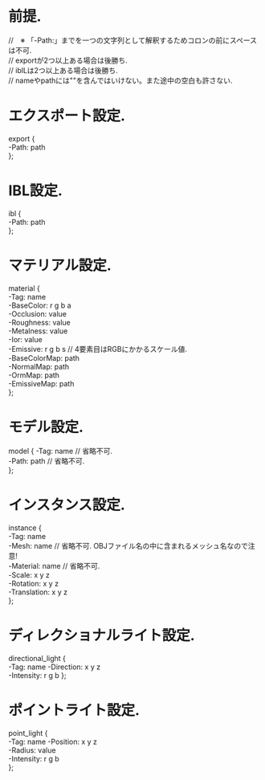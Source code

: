 # 前提.
//　※ 「-Path:」までを一つの文字列として解釈するためコロンの前にスペースは不可.  
// exportが2つ以上ある場合は後勝ち.  
// iblLは2つ以上ある場合は後勝ち.  
// nameやpathには""を含んではいけない。また途中の空白も許さない.

# エクスポート設定.
export {  
   -Path: path  
};  

# IBL設定.
ibl {  
   -Path: path  
};  

# マテリアル設定.
material {  
   -Tag: name  
   -BaseColor: r g b a  
   -Occlusion: value  
   -Roughness: value  
   -Metalness: value  
   -Ior: value  
   -Emissive: r g b s  // 4要素目はRGBにかかるスケール値.  
   -BaseColorMap: path  
   -NormalMap: path  
   -OrmMap: path  
   -EmissiveMap: path  
};  

# モデル設定.
model {
   -Tag: name  // 省略不可.  
   -Path: path // 省略不可.  
};  

# インスタンス設定.
instance {  
   -Tag: name  
   -Mesh: name      // 省略不可. OBJファイル名の中に含まれるメッシュ名なので注意!  
   -Material: name  // 省略不可.  
   -Scale: x y z  
   -Rotation: x y z  
   -Translation: x y z  
};  

# ディレクショナルライト設定.
directional_light {  
   -Tag: name
   -Direction: x y z  
   -Intensity: r g b
};  

# ポイントライト設定.
point_light {  
   -Tag: name
   -Position: x y z  
   -Radius: value  
   -Intensity: r g b  
};  
